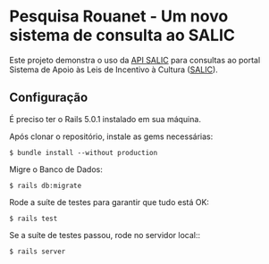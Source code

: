 # Pesquisa Rouanet - Um novo sistema de consulta ao SALIC

Este projeto demonstra o uso da [API SALIC](http://hmg.api.salic.cultura.gov.br/doc/#) para consultas ao portal Sistema de Apoio às Leis de Incentivo à Cultura ([SALIC](http://novosalic.cultura.gov.br/cidadao/consultar)).

## Configuração

É preciso ter o Rails 5.0.1 instalado em sua máquina.

Após clonar o repositório, instale as gems necessárias:

```
$ bundle install --without production
```

Migre o Banco de Dados:

```
$ rails db:migrate
```

Rode a suíte de testes para garantir que tudo está OK:

```
$ rails test
```

Se a suíte de testes passou, rode no servidor local::

```
$ rails server
```
